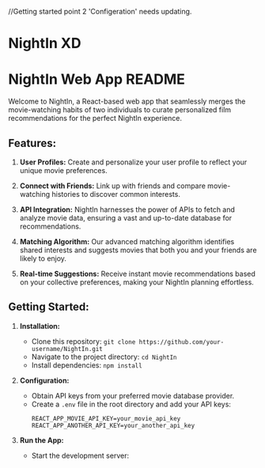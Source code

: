 //Getting started point 2 'Configeration' needs updating. 

# NightIn XD

# NightIn Web App README

Welcome to NightIn, a React-based web app that seamlessly merges the movie-watching habits of two individuals to curate personalized film recommendations for the perfect NightIn experience.

## Features:

1. **User Profiles:** Create and personalize your user profile to reflect your unique movie preferences.

2. **Connect with Friends:** Link up with friends and compare movie-watching histories to discover common interests.

3. **API Integration:** NightIn harnesses the power of APIs to fetch and analyze movie data, ensuring a vast and up-to-date database for recommendations.

4. **Matching Algorithm:** Our advanced matching algorithm identifies shared interests and suggests movies that both you and your friends are likely to enjoy.

5. **Real-time Suggestions:** Receive instant movie recommendations based on your collective preferences, making your NightIn planning effortless.

## Getting Started:

1. **Installation:**
   - Clone this repository: `git clone https://github.com/your-username/NightIn.git`
   - Navigate to the project directory: `cd NightIn`
   - Install dependencies: `npm install`

2. **Configuration:**
   - Obtain API keys from your preferred movie database provider.
   - Create a `.env` file in the root directory and add your API keys:
     ```
     REACT_APP_MOVIE_API_KEY=your_movie_api_key
     REACT_APP_ANOTHER_API_KEY=your_another_api_key
     ```

3. **Run the App:**
   - Start the development server: